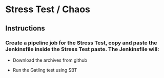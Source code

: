 # Stress Test / Chaos

## Instructions

### Create a pipeline job for the Stress Test, copy and paste the Jenkinsfile inside the Stress Test paste. The Jenkinsfile will:

- Download the archives from github

- Run the Gatling test using SBT 